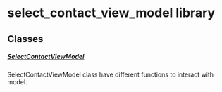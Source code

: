 



# select_contact_view_model library











## Classes

##### [SelectContactViewModel](../view_model_after_auth_view_models_chat_view_models_select_contact_view_model/SelectContactViewModel-class.md)



SelectContactViewModel class have different functions to interact with model.















